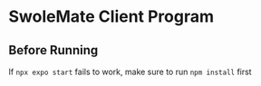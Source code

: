 # SwoleMate Client Program
## Before Running
If `npx expo start` fails to work, make sure to run `npm install` first
